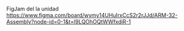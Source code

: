 

FigJam del la unidad
https://www.figma.com/board/wymy14UHuIrxCcS2r2rJJd/ARM-32-Assembly?node-id=0-1&t=l9LQOhOQtWWfxdiR-1
